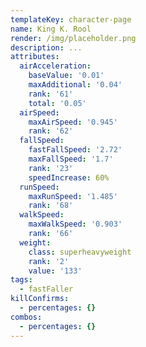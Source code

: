 ```yaml
---
templateKey: character-page
name: King K. Rool
render: /img/placeholder.png
description: ...
attributes:
  airAcceleration:
    baseValue: '0.01'
    maxAdditional: '0.04'
    rank: '61'
    total: '0.05'
  airSpeed:
    maxAirSpeed: '0.945'
    rank: '62'
  fallSpeed:
    fastFallSpeed: '2.72'
    maxFallSpeed: '1.7'
    rank: '23'
    speedIncrease: 60%
  runSpeed:
    maxRunSpeed: '1.485'
    rank: '68'
  walkSpeed:
    maxWalkSpeed: '0.903'
    rank: '66'
  weight:
    class: superheavyweight
    rank: '2'
    value: '133'
tags:
  - fastFaller
killConfirms:
  - percentages: {}
combos:
  - percentages: {}
---
```



